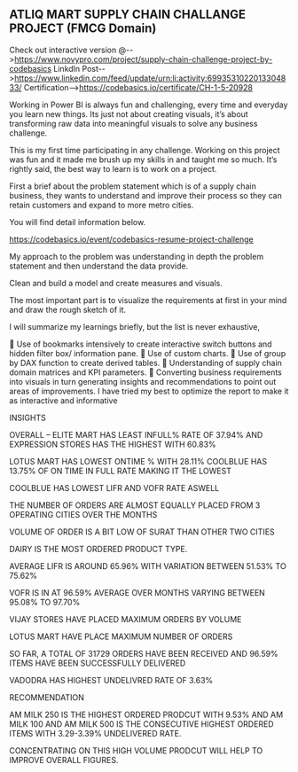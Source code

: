 ## ATLIQ MART SUPPLY CHAIN CHALLANGE PROJECT (FMCG Domain)

Check out interactive version @-->https://www.novypro.com/project/supply-chain-challenge-project-by-codebasics
LinkdIn Post-->https://www.linkedin.com/feed/update/urn:li:activity:6993531022013304833/
Certification-->https://codebasics.io/certificate/CH-1-5-20928

Working in Power BI is always fun and challenging, every time and everyday you learn new things. Its just not about creating visuals, it’s about transforming raw data into meaningful visuals to solve any business challenge.

This is my first time participating in any challenge. Working on this project was fun and it made me brush up my skills in and taught me so much. It’s rightly said, the best way to learn is to work on a project.

First a brief about the problem statement which is of a supply chain business, they wants to understand and improve their process so they can retain customers and expand to more metro cities.

You will find detail information below.

https://codebasics.io/event/codebasics-resume-project-challenge

My approach to the problem was understanding in depth the problem statement and then understand the data provide.

Clean and build a model and create measures and visuals.

The most important part is to visualize the requirements at first in your mind and draw the rough sketch of it.

I will summarize my learnings briefly, but the list is never exhaustive,

	Use of bookmarks intensively to create interactive switch buttons and hidden filter box/ information pane.
	Use of custom charts.
	Use of group by DAX function to create derived tables.
	Understanding of supply chain domain matrices and KPI parameters.
	Converting business requirements into visuals in turn generating insights and recommendations to point out areas of improvements.
I have tried my best to optimize the report to make it as interactive and informative

INSIGHTS

OVERALL – ELITE MART HAS LEAST INFULL% RATE OF 37.94% AND EXPRESSION STORES HAS THE HIGHEST WITH 60.83%

LOTUS MART HAS LOWEST ONTIME % WITH 28.11% COOLBLUE HAS 13.75% OF ON TIME IN FULL RATE MAKING IT THE LOWEST

COOLBLUE HAS LOWEST LIFR AND VOFR RATE ASWELL

THE NUMBER OF ORDERS ARE ALMOST EQUALLY PLACED FROM 3 OPERATING CITIES OVER THE MONTHS

VOLUME OF ORDER IS A BIT LOW OF SURAT THAN OTHER TWO CITIES

DAIRY IS THE MOST ORDERED PRODUCT TYPE.

AVERAGE LIFR IS AROUND 65.96% WITH VARIATION BETWEEN 51.53% TO 75.62%

VOFR IS IN AT 96.59% AVERAGE OVER MONTHS VARYING BETWEEN 95.08% TO 97.70%

VIJAY STORES HAVE PLACED MAXIMUM ORDERS BY VOLUME

LOTUS MART HAVE PLACE MAXIMUM NUMBER OF ORDERS

SO FAR, A TOTAL OF 31729 ORDERS HAVE BEEN RECEIVED AND 96.59% ITEMS HAVE BEEN SUCCESSFULLY DELIVERED

VADODRA HAS HIGHEST UNDELIVRED RATE OF 3.63%

RECOMMENDATION

AM MILK 250 IS THE HIGHEST ORDERED PRODCUT WITH 9.53% AND AM MILK 100 AND AM MILK 500 IS THE CONSECUTIVE HIGHEST ORDERED ITEMS WITH 3.29-3.39% UNDELIVERED RATE.

CONCENTRATING ON THIS HIGH VOLUME PRODCUT WILL HELP TO IMPROVE OVERALL FIGURES.


